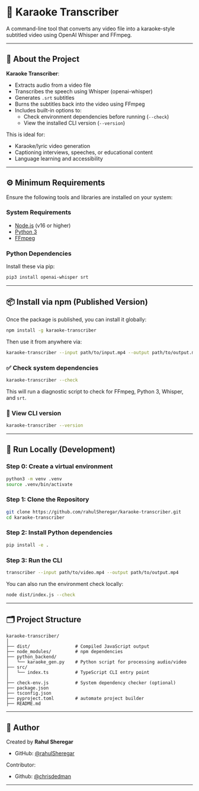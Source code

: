 # 🎤 Karaoke Transcriber

A command-line tool that converts any video file into a karaoke-style subtitled video using OpenAI Whisper and FFmpeg.

---

## 📖 About the Project

**Karaoke Transcriber**:

- Extracts audio from a video file
- Transcribes the speech using Whisper (openai-whisper)
- Generates `.srt` subtitles
- Burns the subtitles back into the video using FFmpeg
- Includes built-in options to:
  - Check environment dependencies before running (`--check`)
  - View the installed CLI version (`--version`)

This is ideal for:

- Karaoke/lyric video generation
- Captioning interviews, speeches, or educational content
- Language learning and accessibility

---

## ⚙️ Minimum Requirements

Ensure the following tools and libraries are installed on your system:

### System Requirements

- [Node.js](https://nodejs.org/) (v16 or higher)
- [Python 3](https://www.python.org/)
- [FFmpeg](https://ffmpeg.org/)

### Python Dependencies

Install these via pip:

```bash
pip3 install openai-whisper srt
```

---

## 📦 Install via npm (Published Version)

Once the package is published, you can install it globally:

```bash
npm install -g karaoke-transcriber
```

Then use it from anywhere via:

```bash
karaoke-transcriber --input path/to/input.mp4 --output path/to/output.mp4
```

### ✅ Check system dependencies

```bash
karaoke-transcriber --check
```

This will run a diagnostic script to check for FFmpeg, Python 3, Whisper, and `srt`.

### 📌 View CLI version

```bash
karaoke-transcriber --version
```

---

## 🧪 Run Locally (Development)

### Step 0: Create a virtual environment

```bash
python3 -m venv .venv
source .venv/bin/activate
```

### Step 1: Clone the Repository

```bash
git clone https://github.com/rahulSheregar/karaoke-transcriber.git
cd karaoke-transcriber
```

### Step 2: Install Python dependencies

```bash
pip install -e .
```

### Step 3: Run the CLI

```bash
transcriber --input path/to/video.mp4 --output path/to/output.mp4
```

You can also run the environment check locally:

```bash
node dist/index.js --check
```

---

## 🗂 Project Structure

```
karaoke-transcriber/
│
├── dist/                 # Compiled JavaScript output
├── node_modules/         # npm dependencies
├── python_backend/
│   └── karaoke_gen.py    # Python script for processing audio/video
├── src/
│   └── index.ts          # TypeScript CLI entry point
│
├── check-env.js          # System dependency checker (optional)
├── package.json
├── tsconfig.json
├── pyproject.toml        # automate project builder
├── README.md
```

---

## 👤 Author

Created by **Rahul Sheregar**

- GitHub: [@rahulSheregar](https://github.com/rahulSheregar)

Contributor:
- Github: [@chrisdedman](https://github.com/chrisdedman)

---
